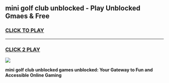 
## mini golf club unblocked - Play Unblocked Gmaes & Free
<h3>
<a href="https://news.freeplayer.one?title=mini_golf_club_unblocked&ref=23F">CLICK TO PLAY</a></h3>
<hr>

<h3>
<a href="https://news.freeplayer.one?title=mini_golf_club_unblocked&ref=23F">CLICK 2 PLAY</a>
  
</h3>

<a href="https://news.freeplayer.one?title=mini_golf_club_unblocked&ref=23F/"><img src="https://clearcache.store/games.png"></a>


**mini golf club unblocked games unblocked: Your Gateway to Fun and Accessible Online Gaming**
